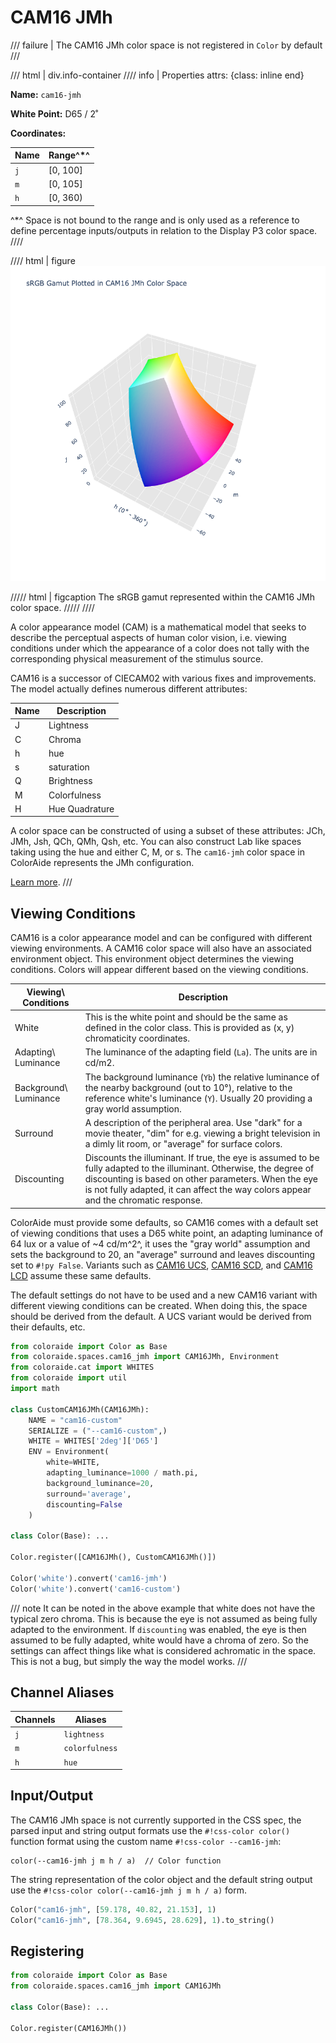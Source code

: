 # CAM16 JMh

/// failure | The CAM16 JMh color space is not registered in `Color` by default
///

/// html | div.info-container
//// info | Properties
    attrs: {class: inline end}

**Name:** `cam16-jmh`

**White Point:** D65 / 2˚

**Coordinates:**

Name | Range^\*^
---- | -----
`j`  | [0, 100]
`m`  | [0, 105]
`h`  | [0, 360)

^\*^ Space is not bound to the range and is only used as a reference to define percentage inputs/outputs in
relation to the Display P3 color space.
////

//// html | figure
![CAM16 JMh](../images/cam16-jmh-3d.png)

///// html | figcaption
The sRGB gamut represented within the CAM16 JMh color space.
/////
////

A color appearance model (CAM) is a mathematical model that seeks to describe the perceptual aspects of human color
vision, i.e. viewing conditions under which the appearance of a color does not tally with the corresponding physical
measurement of the stimulus source.

CAM16 is a successor of CIECAM02 with various fixes and improvements. The model actually defines numerous different
attributes:

Name | Description
---- | -----------
J    | Lightness
C    | Chroma
h    | hue
s    | saturation
Q    | Brightness
M    | Colorfulness
H    | Hue Quadrature

A color space can be constructed of using a subset of these attributes: JCh, JMh, Jsh, QCh, QMh, Qsh, etc. You can also
construct Lab like spaces taking using the hue and either C, M, or s. The `cam16-jmh` color space in ColorAide
represents the JMh configuration.

[Learn more](https://doi.org/10.1002/col.22131).
///

## Viewing Conditions

CAM16 is a color appearance model and can be configured with different viewing environments. A CAM16 color space will
also have an associated environment object. This environment object determines the viewing conditions. Colors will
appear different based on the viewing conditions.

Viewing\ Conditions    | Description
---------------------- | -----------
White                  | This is the white point and should be the same as defined in the color class. This is provided as (x, y) chromaticity coordinates.
Adapting\ Luminance    | The luminance of the adapting field (`La`). The units are in cd/m2.
Background\ Luminance  | The background luminance (`Yb`) the relative luminance of the nearby background (out to 10°), relative to the reference white's luminance (`Y`). Usually 20 providing a gray world assumption.
Surround               | A description of the peripheral area. Use "dark" for a movie theater, "dim" for e.g. viewing a bright television in a dimly lit room, or "average" for surface colors.
Discounting            | Discounts the illuminant. If true, the eye is assumed to be fully adapted to the illuminant. Otherwise, the degree of discounting is based on other parameters. When the eye is not fully adapted, it can affect the way colors appear and the chromatic response.

ColorAide must provide some defaults, so CAM16 comes with a default set of viewing conditions that uses a D65 white
point, an adapting luminance of 64 lux or a value of ~4 cd/m^2^, it uses the "gray world" assumption and sets the
background to 20, an "average" surround and leaves discounting set to `#!py False`. Variants such as
[CAM16 UCS](./cam16_ucs.md), [CAM16 SCD](./cam16_scd.md), and [CAM16 LCD](./cam16_lcd.md) assume these same defaults.

The default settings do not have to be used and a new CAM16 variant with different viewing conditions can be created.
When doing this, the space should be derived from the default. A UCS variant would be derived from their defaults, etc.

```py play
from coloraide import Color as Base
from coloraide.spaces.cam16_jmh import CAM16JMh, Environment
from coloraide.cat import WHITES
from coloraide import util
import math

class CustomCAM16JMh(CAM16JMh):
    NAME = "cam16-custom"
    SERIALIZE = ("--cam16-custom",)
    WHITE = WHITES['2deg']['D65']
    ENV = Environment(
        white=WHITE,
        adapting_luminance=1000 / math.pi,
        background_luminance=20,
        surround='average',
        discounting=False
    )

class Color(Base): ...

Color.register([CAM16JMh(), CustomCAM16JMh()])

Color('white').convert('cam16-jmh')
Color('white').convert('cam16-custom')
```

/// note
It can be noted in the above example that white does not have the typical zero chroma. This is because the eye is not
assumed as being fully adapted to the environment. If `discounting` was enabled, the eye is then assumed to be fully
adapted, white would have a chroma of zero. So the settings can affect things like what is considered achromatic in the
space. This is not a bug, but simply the way the model works.
///

## Channel Aliases

Channels | Aliases
-------- | -------
`j`      | `lightness`
`m`      | `colorfulness`
`h`      | `hue`

## Input/Output

The CAM16 JMh space is not currently supported in the CSS spec, the parsed input and string output formats use
the `#!css-color color()` function format using the custom name `#!css-color --cam16-jmh`:

```css-color
color(--cam16-jmh j m h / a)  // Color function
```

The string representation of the color object and the default string output use the
`#!css-color color(--cam16-jmh j m h / a)` form.

```py play
Color("cam16-jmh", [59.178, 40.82, 21.153], 1)
Color("cam16-jmh", [78.364, 9.6945, 28.629], 1).to_string()
```

## Registering

```py
from coloraide import Color as Base
from coloraide.spaces.cam16_jmh import CAM16JMh

class Color(Base): ...

Color.register(CAM16JMh())
```

